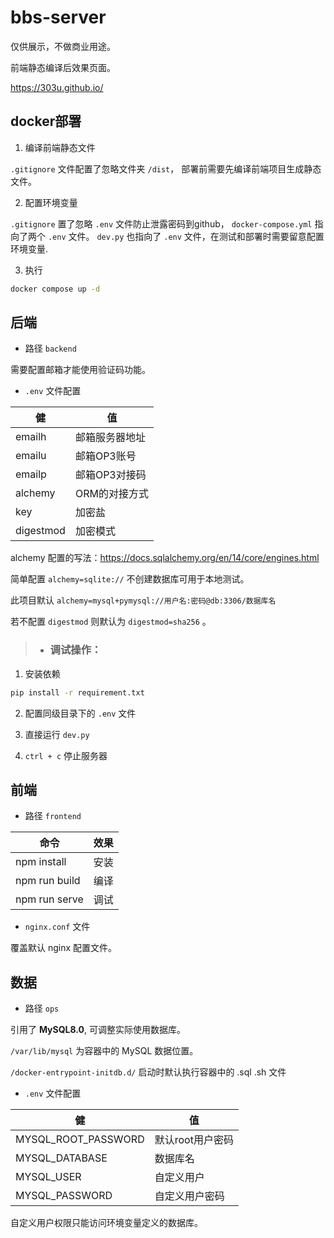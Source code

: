 # bbs-server

仅供展示，不做商业用途。

前端静态编译后效果页面。

https://303u.github.io/

## docker部署

1. 编译前端静态文件

`.gitignore` 文件配置了忽略文件夹 `/dist`，
部署前需要先编译前端项目生成静态文件。

2. 配置环境变量

`.gitignore` 置了忽略 `.env` 文件防止泄露密码到github，
`docker-compose.yml` 指向了两个 `.env` 文件。
`dev.py` 也指向了 `.env` 文件，在测试和部署时需要留意配置环境变量.

3. 执行

```bash
docker compose up -d
```

## 后端

- 路径 `backend`

需要配置邮箱才能使用验证码功能。

- `.env` 文件配置

| 健        | 值             |
| --------- | -------------- |
| emailh    | 邮箱服务器地址 |
| emailu    | 邮箱OP3账号    |
| emailp    | 邮箱OP3对接码  |
| alchemy   | ORM的对接方式  |
| key       | 加密盐         |
| digestmod | 加密模式       |

alchemy 配置的写法：https://docs.sqlalchemy.org/en/14/core/engines.html

简单配置 `alchemy=sqlite://` 不创建数据库可用于本地测试。

此项目默认 `alchemy=mysql+pymysql://用户名:密码@db:3306/数据库名`

若不配置 `digestmod` 则默认为 `digestmod=sha256` 。

> - ### 调试操作：
1. 安装依赖

```bash
pip install -r requirement.txt
```

2. 配置同级目录下的 `.env` 文件

3. 直接运行 `dev.py`

4. `ctrl + c` 停止服务器

## 前端

- 路径 `frontend`

| 命令          | 效果 |
| ------------- | ---- |
| npm install   | 安装 |
| npm run build | 编译 |
| npm run serve | 调试 |

- `nginx.conf` 文件

覆盖默认 nginx 配置文件。

## 数据

- 路径 `ops`

引用了 **MySQL8.0**, 可调整实际使用数据库。

`/var/lib/mysql` 为容器中的 MySQL 数据位置。

`/docker-entrypoint-initdb.d/` 启动时默认执行容器中的 .sql .sh 文件

- `.env` 文件配置

| 健                  | 值               |
| ------------------- | ---------------- |
| MYSQL_ROOT_PASSWORD | 默认root用户密码 |
| MYSQL_DATABASE      | 数据库名         |
| MYSQL_USER          | 自定义用户       |
| MYSQL_PASSWORD      | 自定义用户密码   |

自定义用户权限只能访问环境变量定义的数据库。